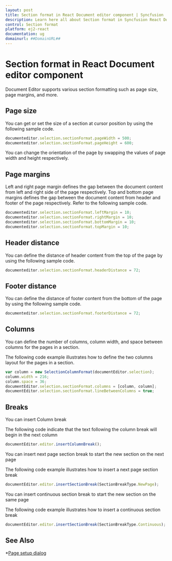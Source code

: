 ```yaml
---
layout: post
title: Section format in React Document editor component | Syncfusion
description: Learn here all about Section format in Syncfusion React Document editor component of Syncfusion Essential JS 2 and more.
control: Section format 
platform: ej2-react
documentation: ug
domainurl: ##DomainURL##
---
```


# Section format in React Document editor component

Document Editor supports various section formatting such as page size, page margins, and more.

## Page size

You can get or set the size of a section at cursor position by using the following sample code.

```ts
documenteditor.selection.sectionFormat.pageWidth = 500;
documenteditor.selection.sectionFormat.pageHeight = 600;
```

You can change the orientation of the page by swapping the values of page width and height respectively.

## Page margins

Left and right page margin defines the gap between the document content from left and right side of the page respectively. Top and bottom page margins defines the gap between the document content from header and footer of the page respectively.
Refer to the following sample code.

```ts
documenteditor.selection.sectionFormat.leftMargin = 10;
documenteditor.selection.sectionFormat.rightMargin = 10;
documenteditor.selection.sectionFormat.bottomMargin = 10;
documenteditor.selection.sectionFormat.topMargin = 10;
```

## Header distance

You can define the distance of header content from the top of the page by using the following sample code.

```ts
documenteditor.selection.sectionFormat.headerDistance = 72;
```

## Footer distance

You can define the distance of footer content from the bottom of the page by using the following sample code.

```ts
documenteditor.selection.sectionFormat.footerDistance = 72;
```

## Columns

You can define the number of columns, column width, and space between columns for the pages in a section.

The following code example illustrates how to define the two columns layout for the pages in a section.

```typescript
var column = new SelectionColumnFormat(documentEditor.selection);
column.width = 216;
column.space = 36;
documentEditor.selection.sectionFormat.columns = [column, column];
documentEditor.selection.sectionFormat.lineBetweenColumns = true;
```

## Breaks

You can insert Column break

The following code indicate that the text following the column break will begin in the next column

```typescript
documentEditor.editor.insertColumnBreak();
```

You can insert next page section break to start the new section on the next page

The following code example illustrates how to insert a next page section break

```typescript
documentEditor.editor.insertSectionBreak(SectionBreakType.NewPage);
```

You can insert continuous section break to start the new section on the same page

The following code example illustrates how to insert a continuous section break

```typescript
documentEditor.editor.insertSectionBreak(SectionBreakType.Continuous);
```

## See Also

*[Page setup dialog](../document-editor/dialog#page-setup-dialog)